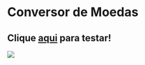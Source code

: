 # Conversor de Moedas

## Clique [aqui](https://vitormenoli.github.io/projetos-reactjs/2_Cronometro/) para testar!

<img src="https://imgur.com/GbTLgFK.png">